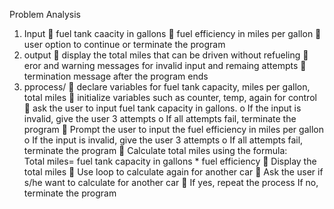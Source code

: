 Problem Analysis
1.	Input 
   	fuel tank caacity in gallons
   	fuel efficiency in miles per gallon
   	user option to continue or terminate the program
2.	output
  	display the total miles that can be driven without refueling
  	eror and warning messages for invalid input and remaing attempts
  	termination message after the program ends
3.	pprocess/ 
  	declare variables for fuel tank capacity, miles per gallon, total miles
  	initialize variables such as counter, temp, again for control 
  	ask the user to input fuel tank capacity in gallons.
     o	If the input is invalid, give the user 3 attempts
     o	If all attempts fail, terminate the program
  	Prompt the user to input the fuel efficiency in miles per gallon
    o	If the input is invalid, give the user 3 attempts
    o	If all attempts fail, terminate the program
  	Calculate total miles using the formula:  
      Total miles= fuel tank capacity in gallons * fuel efficiency
  	Display the total miles
  	Use loop to calculate again for another car
  	Ask the user if s/he want to calculate for another car
  	If yes, repeat the process
       If no, terminate the program
